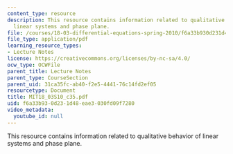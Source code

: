 ```yaml
---
content_type: resource
description: This resource contains information related to qualitative behavior of
  linear systems and phase plane.
file: /courses/18-03-differential-equations-spring-2010/f6a33b930d231d48eae3030fd09f7280_MIT18_03S10_c35.pdf
file_type: application/pdf
learning_resource_types:
- Lecture Notes
license: https://creativecommons.org/licenses/by-nc-sa/4.0/
ocw_type: OCWFile
parent_title: Lecture Notes
parent_type: CourseSection
parent_uid: 31ca35fc-ab40-f2e5-4441-76c14fd2ef05
resourcetype: Document
title: MIT18_03S10_c35.pdf
uid: f6a33b93-0d23-1d48-eae3-030fd09f7280
video_metadata:
  youtube_id: null
---
```

This resource contains information related to qualitative behavior of linear systems and phase plane.